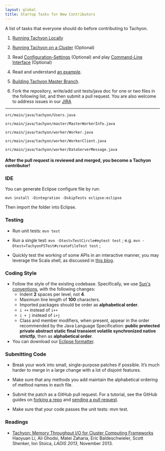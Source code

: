```yaml
---
layout: global
title: Startup Tasks for New Contributors
---
```


A list of tasks that everyone should do before contributing to Tachyon.

1.  [Running Tachyon Locally](Running-Tachyon-Locally.html)

2.  [Running Tachyon on a Cluster](Running-Tachyon-on-a-Cluster.html)
    (Optional)

3.  Read
    [Configuration-Settings](Configuration-Settings.html)
    (Optional) and play
    [Command-Line Interface](Command-Line-Interface.html)
    (Optional)

4.  Read and understand [an example](https://github.com/amplab/tachyon/blob/master/main/src/main/java/tachyon/examples/BasicOperations.java).

5.  [Building Tachyon Master Branch](Building-Tachyon-Master-Branch.html).

6.  Fork the repository, write/add unit tests/java doc for one or two files in the following list,
and then submit a pull request. You are also welcome to address issues in our
[JIRA](https://spark-project.atlassian.net/browse/TACHYON)

* * * * *

    src/main/java/tachyon/Users.java

    src/main/java/tachyon/master/MasterWorkerInfo.java

    src/main/java/tachyon/worker/Worker.java

    src/main/java/tachyon/worker/WorkerClient.java

    src/main/java/tachyon/worker/DataServerMessage.java

#### After the pull request is reviewed and merged, you become a Tachyon contributor!

### IDE

You can generate Eclipse configure file by run:

    mvn install -Dintegration -DskipTests eclipse:eclipse

Then import the folder into Eclipse.

### Testing

-   Run unit tests: ``mvn test``

-   Run a single test: ``mvn -Dtest=TestCircle#mytest test`` ; e.g.  ``mvn -Dtest=TachyonFSTest#createFileTest test`` ;

-   Quickly test the working of some APIs in an interactive manner, you may leverage
the Scala shell, as discussed in [this blog](http://scala4fun.tumblr.com/post/84791653967/interactivejavacoding).

### Coding Style

-   Follow the style of the existing codebase. Specifically, we use
    [Sun's conventions](http://www.oracle.com/technetwork/java/codeconv-138413.html),
    with the following changes:
    -  Indent **2** spaces per level, not **4**.
    -  Maximum line length of **100** characters.
    -  Imported packages should be order as **alphabetical order**.
    -  `i ++` instead of `i++`
    -  `i + j` instead of `i+j`
    -  Class and member modifiers, when present, appear in the order recommended by the Java
    Language Specification: **public protected private abstract static final transient volatile
    synchronized native strictfp**, then as **alphabetical order**.
-   You can download our [Eclipse formatter](resources/tachyon-code-formatter-eclipse.xml).

### Submitting Code

-   Break your work into small, single-purpose patches if possible. It’s much harder to merge in
    a large change with a lot of disjoint features.

-   Make sure that any methods you add maintain the alphabetical ordering of method names in each file.

-   Submit the patch as a GitHub pull request. For a tutorial, see the GitHub guides on
    [forking a repo](https://help.github.com/articles/fork-a-repo) and
    [sending a pull request](https://help.github.com/articles/using-pull-requests).

-   Make sure that your code passes the unit tests: mvn test.

### Readings

-   [Tachyon: Memory Throughput I/O for Cluster Computing Frameworks](http://www.cs.berkeley.edu/~haoyuan/papers/2013_ladis_tachyon.pdf)
Haoyuan Li, Ali Ghodsi, Matei Zaharia, Eric Baldeschwieler, Scott Shenker, Ion Stoica, *LADIS 2013*, November 2013.
